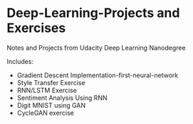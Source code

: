 # Deep-Learning-Projects and Exercises
Notes and Projects from Udacity Deep Learning Nanodegree

Includes:
* Gradient Descent Implementation-first-neural-network
* Style Transfer Exercise
* RNN/LSTM Exercise
* Sentiment Analysis Using RNN
* Digit MNIST using GAN
* CycleGAN exercise
